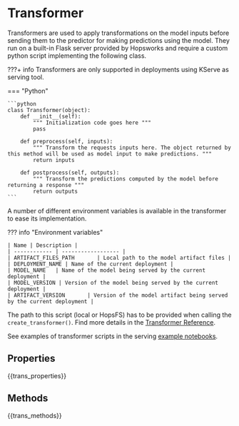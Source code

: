 # Transformer

Transformers are used to apply transformations on the model inputs before sending them to the predictor for making predictions using the model. They run on a built-in Flask server provided by Hopsworks and require a custom python script implementing the following class.

???+ info
    Transformers are only supported in deployments using KServe as serving tool.

=== "Python"

    ```python
    class Transformer(object):
        def __init__(self):
            """ Initialization code goes here """
            pass

        def preprocess(self, inputs):
            """ Transform the requests inputs here. The object returned by this method will be used as model input to make predictions. """
            return inputs

        def postprocess(self, outputs):
            """ Transform the predictions computed by the model before returning a response """
            return outputs
    ```

A number of different environment variables is available in the transformer to ease its implementation.

??? info "Environment variables"

    | Name | Description |
    | ------------ | ------------------ |
    | ARTIFACT_FILES_PATH       | Local path to the model artifact files |
    | DEPLOYMENT_NAME | Name of the current deployment |
    | MODEL_NAME   | Name of the model being served by the current deployment |
    | MODEL_VERSION | Version of the model being served by the current deployment |
    | ARTIFACT_VERSION       | Version of the model artifact being served by the current deployment |

The path to this script (local or HopsFS) has to be provided when calling the `create_transformer()`. Find more details in the [Transformer Reference](transformer_api.md).

See examples of transformer scripts in the serving [example notebooks](https://github.com/logicalclocks/hops-examples/blob/master/notebooks/ml/serving).

## Properties

{{trans_properties}}

## Methods

{{trans_methods}}
